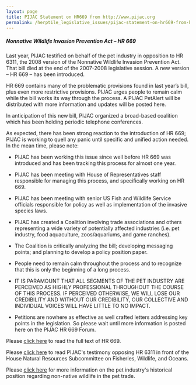 ```yaml
---
layout: page
title: PIJAC Statement on HR669 from http://www.pijac.org
permalink: /herptile_legislative_issues/pijac-statement-on-hr669-from-httpwwwpijacorg.html
---
```


##### Nonnative Wildlife Invasion Prevention Act – HR 669


Last year, PIJAC testified on behalf of the pet industry in opposition to HR 6311, the 2008 version of the Nonnative Wildlife Invasion Prevention Act.  That bill died at the end of the 2007-2008 legislative session.  A new version – HR 669 – has been introduced.

HR 669 contains many of the problematic provisions found in last year’s bill, plus even more restrictive provisions. PIJAC urges people to remain calm while the bill works its way through the process.  A PIJAC PetAlert will be distributed with more information and updates will be posted here.

In anticipation of this new bill, PIJAC organized a broad-based coalition which has been holding periodic telephone conferences.

As expected, there has been strong reaction to the introduction of HR 669; PIJAC is working to quell any panic until specific and unified action needed.  In the mean time, please note:

- PIJAC has been working this issue since well before HR 669 was introduced and has been tracking this process for almost one year.

- PIJAC has been meeting with House of Representatives staff responsible for managing this process, and specifically working on HR 669.

- PIJAC has been meeting with senior US Fish and Wildlife Service officials responsible for policy as well as implementation of the invasive species laws.

- PIJAC has created a Coalition involving trade associations and others representing a wide variety of potentially affected industries (i.e. pet industry, food aquaculture, zoos/aquariums, and game ranches).

- The Coalition is critically analyzing the bill; developing messaging points; and planning to develop a policy position paper.

- People need to remain calm throughout the process and to recognize that this is only the beginning of a long process.

- IT IS PARAMOUNT THAT ALL SEGMENTS OF THE PET INDUSTRY ARE PERCEIVED AS HIGHLY PROFESSIONAL THROUGHOUT THE COURSE OF THIS PROCESS.  IF PERCEIVED OTHERWISE, WE WILL LOSE OUR CREDIBILITY AND WITHOUT OUR CREDIBILITY, OUR COLLECTIVE AND INDIVIDUAL VOICES WILL HAVE LITTLE TO NO IMPACT.

- Petitions are nowhere as effective as well crafted letters addressing key points in the legislation.  So please wait until more information is posted here on the PIJAC HR 669 Forum.

Please [click here](http://www.pijac.org/files/public/US_H_669_1.pdf) to read the full text of HR 669.

Please [click here](http://www.pijac.org/files/public/HR6311_MM_Testimony.pdf) to read PIJAC's testimony opposing HR 6311 in front of the House Natural Resources Subcommittee on Fisheries, Wildlife, and Oceans.

Please [click here](http://www.pijac.org/files/public/US_SB_1578_Aquatic_Nuisance_Species.pdf) for more information on the pet industry's historical position regarding non-native wildlife in the pet trade.